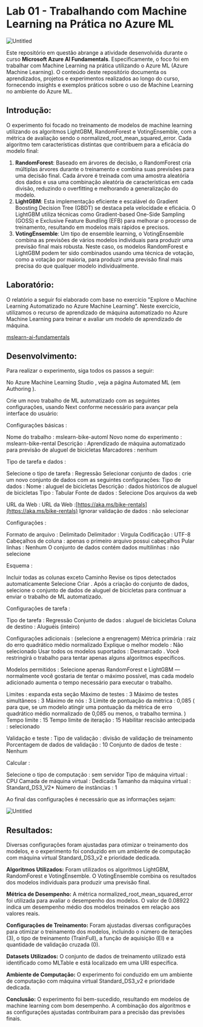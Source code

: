 # Lab 01 - Trabalhando com Machine Learning na Prática no Azure ML

![Untitled](Lab%2001%20-%20Trabalhando%20com%20Machine%20Learning%20na%20Pra%CC%81t%2088c8bd256fbe41ee92a17aa044d96992/Untitled.png)

Este repositório em questão abrange a atividade desenvolvida durante o curso **Microsoft Azure AI Fundamentals**. Especificamente, o foco foi em trabalhar com Machine Learning na prática utilizando o Azure ML (Azure Machine Learning). O conteúdo deste repositório documenta os aprendizados, projetos e experimentos realizados ao longo do curso, fornecendo insights e exemplos práticos sobre o uso de Machine Learning no ambiente do Azure ML.

## Introdução:

O experimento foi focado no treinamento de modelos de machine learning utilizando os algoritmos LightGBM, RandomForest e VotingEnsemble, com a métrica de avaliação sendo o normalized_root_mean_squared_error. Cada algoritmo tem características distintas que contribuem para a eficácia do modelo final:

1. **RandomForest**: Baseado em árvores de decisão, o RandomForest cria múltiplas árvores durante o treinamento e combina suas previsões para uma decisão final. Cada árvore é treinada com uma amostra aleatória dos dados e usa uma combinação aleatória de características em cada divisão, reduzindo o overfitting e melhorando a generalização do modelo.
2. **LightGBM**: Esta implementação eficiente e escalável do Gradient Boosting Decision Tree (GBDT) se destaca pela velocidade e eficácia. O LightGBM utiliza técnicas como Gradient-based One-Side Sampling (GOSS) e Exclusive Feature Bundling (EFB) para melhorar o processo de treinamento, resultando em modelos mais rápidos e precisos.
3. **VotingEnsemble**: Um tipo de ensemble learning, o VotingEnsemble combina as previsões de vários modelos individuais para produzir uma previsão final mais robusta. Neste caso, os modelos RandomForest e LightGBM podem ter sido combinados usando uma técnica de votação, como a votação por maioria, para produzir uma previsão final mais precisa do que qualquer modelo individualmente.

## Laboratório:

O relatório a seguir foi elaborado com base no exercício "Explore o Machine Learning Automatizado no Azure Machine Learning". Neste exercício, utilizamos o recurso de aprendizado de máquina automatizado no Azure Machine Learning para treinar e avaliar um modelo de aprendizado de máquina.

[mslearn-ai-fundamentals](https://microsoftlearning.github.io/mslearn-ai-fundamentals/Instructions/Labs/01-machine-learning.html)

## Desenvolvimento:

Para realizar o experimento, siga todos os passos a seguir:

 

No Azure Machine Learning Studio , veja a página Automated ML (em Authoring ).

Crie um novo trabalho de ML automatizado com as seguintes configurações, usando Next conforme necessário para avançar pela interface do usuário:

Configurações básicas :

Nome do trabalho : mslearn-bike-automl
Novo nome do experimento : mslearn-bike-rental
Descrição : Aprendizado de máquina automatizado para previsão de aluguel de bicicletas
Marcadores : nenhum

Tipo de tarefa e dados :

Selecione o tipo de tarefa : Regressão
Selecionar conjunto de dados : crie um novo conjunto de dados com as seguintes configurações:
Tipo de dados :
Nome : aluguel de bicicletas
Descrição : dados históricos de aluguel de bicicletas
Tipo : Tabular
Fonte de dados : Selecione Dos arquivos da web

URL da Web :
URL da Web :[https://aka.ms/bike-rentals](https://aka.ms/bike-rentals)
Ignorar validação de dados : não selecionar

Configurações :

Formato de arquivo : Delimitado
Delimitador : Vírgula
Codificação : UTF-8
Cabeçalhos de coluna : apenas o primeiro arquivo possui cabeçalhos
Pular linhas : Nenhum
O conjunto de dados contém dados multilinhas : não selecione

Esquema :

Incluir todas as colunas exceto Caminho
Revise os tipos detectados automaticamente
Selecione Criar . Após a criação do conjunto de dados, selecione o conjunto de dados de aluguel de bicicletas para continuar a enviar o trabalho de ML automatizado.

Configurações de tarefa :

Tipo de tarefa : Regressão
Conjunto de dados : aluguel de bicicletas
Coluna de destino : Aluguéis (inteiro)

Configurações adicionais : (selecione a engrenagem)
Métrica primária : raiz do erro quadrático médio normalizado
Explique o melhor modelo : Não selecionado
Usar todos os modelos suportados : Desmarcado . Você restringirá o trabalho para tentar apenas alguns algoritmos específicos.

Modelos permitidos : Selecione apenas RandomForest e LightGBM — normalmente você gostaria de tentar o máximo possível, mas cada modelo adicionado aumenta o tempo necessário para executar o trabalho.

Limites : expanda esta seção
Máximo de testes : 3
Máximo de testes simultâneos : 3
Máximo de nós : 3
Limite de pontuação da métrica : 0,085 ( para que, se um modelo atingir uma pontuação da métrica de erro quadrático médio normalizado de 0,085 ou menos, o trabalho termina. )
Tempo limite : 15
Tempo limite de iteração : 15
Habilitar rescisão antecipada : selecionado

Validação e teste :
Tipo de validação : divisão de validação de treinamento
Porcentagem de dados de validação : 10
Conjunto de dados de teste : Nenhum

Calcular :

Selecione o tipo de computação : sem servidor
Tipo de máquina virtual : CPU
Camada de máquina virtual : Dedicada
Tamanho da máquina virtual : Standard_DS3_V2*
Número de instâncias : 1

Ao final das configurações é necessário que as informações sejam:  

![Untitled](Lab%2001%20-%20Trabalhando%20com%20Machine%20Learning%20na%20Pra%CC%81t%2088c8bd256fbe41ee92a17aa044d96992/Untitled%201.png)

## Resultados:

Diversas configurações foram ajustadas para otimizar o treinamento dos modelos, e o experimento foi conduzido em um ambiente de computação com máquina virtual Standard_DS3_v2 e prioridade dedicada.

**Algoritmos Utilizados:**
Foram utilizados os algoritmos LightGBM, RandomForest e VotingEnsemble. O VotingEnsemble combina os resultados dos modelos individuais para produzir uma previsão final.

**Métrica de Desempenho:**
A métrica normalized_root_mean_squared_error foi utilizada para avaliar o desempenho dos modelos. O valor de 0.08922 indica um desempenho médio dos modelos treinados em relação aos valores reais.

**Configurações de Treinamento:**
Foram ajustadas diversas configurações para otimizar o treinamento dos modelos, incluindo o número de iterações (3), o tipo de treinamento (TrainFull), a função de aquisição (EI) e a quantidade de validação cruzada (0).

**Datasets Utilizados:**
O conjunto de dados de treinamento utilizado está identificado como MLTable e está localizado em uma URI específica.

**Ambiente de Computação:**
O experimento foi conduzido em um ambiente de computação com máquina virtual Standard_DS3_v2 e prioridade dedicada.

**Conclusão:**
O experimento foi bem-sucedido, resultando em modelos de machine learning com bom desempenho. A combinação dos algoritmos e as configurações ajustadas contribuíram para a precisão das previsões finais.